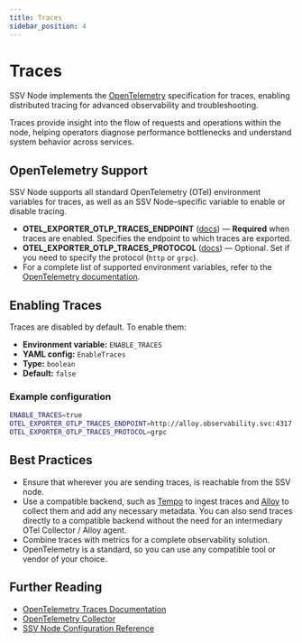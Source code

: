 ```yaml
---
title: Traces
sidebar_position: 4
---
```


# Traces

SSV Node implements the [OpenTelemetry](https://opentelemetry.io/) specification for traces, enabling distributed tracing for advanced observability and troubleshooting.

Traces provide insight into the flow of requests and operations within the node, helping operators diagnose performance bottlenecks and understand system behavior across services.

## OpenTelemetry Support

SSV Node supports all standard OpenTelemetry (OTel) environment variables for traces, as well as an SSV Node–specific variable to enable or disable tracing.

- **OTEL_EXPORTER_OTLP_TRACES_ENDPOINT** ([docs](https://opentelemetry.io/docs/languages/sdk-configuration/otlp-exporter/#otel_exporter_otlp_traces_endpoint)) — **Required** when traces are enabled. Specifies the endpoint to which traces are exported.
- **OTEL_EXPORTER_OTLP_TRACES_PROTOCOL** ([docs](https://opentelemetry.io/docs/languages/sdk-configuration/otlp-exporter/#otel_exporter_otlp_traces_protocol)) — Optional. Set if you need to specify the protocol (`http` or `grpc`).
- For a complete list of supported environment variables, refer to the [OpenTelemetry documentation](https://opentelemetry.io/docs).

## Enabling Traces

Traces are disabled by default. To enable them:

- **Environment variable:** `ENABLE_TRACES`
- **YAML config:** `EnableTraces`
- **Type:** `boolean`
- **Default:** `false`

### Example configuration

```bash
ENABLE_TRACES=true
OTEL_EXPORTER_OTLP_TRACES_ENDPOINT=http://alloy.observability.svc:4317
OTEL_EXPORTER_OTLP_TRACES_PROTOCOL=grpc
```

## Best Practices

- Ensure that wherever you are sending traces, is reachable from the SSV node.
- Use a compatible backend, such as [Tempo](https://grafana.com/docs/tempo/latest/) to ingest traces and [Alloy](https://grafana.com/docs/alloy/latest/) to collect them and add any necessary metadata. You can also send traces directly to a compatible backend without the need for an intermediary OTel Collector / Alloy agent.
- Combine traces with metrics for a complete observability solution.
- OpenTelemetry is a standard, so you can use any compatible tool or vendor of your choice.

## Further Reading

- [OpenTelemetry Traces Documentation](https://opentelemetry.io/docs/concepts/signals/traces/)
- [OpenTelemetry Collector](https://opentelemetry.io/docs/collector/)
- [SSV Node Configuration Reference](../../node-setup/README.md)
